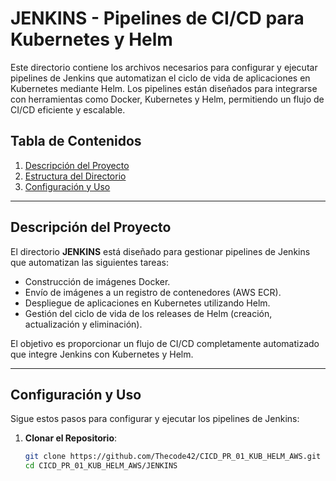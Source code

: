 # JENKINS - Pipelines de CI/CD para Kubernetes y Helm

Este directorio contiene los archivos necesarios para configurar y ejecutar pipelines de Jenkins que automatizan el ciclo de vida de aplicaciones en Kubernetes mediante Helm. Los pipelines están diseñados para integrarse con herramientas como Docker, Kubernetes y Helm, permitiendo un flujo de CI/CD eficiente y escalable.

## Tabla de Contenidos

1. [Descripción del Proyecto](#descripción-del-proyecto)
2. [Estructura del Directorio](#estructura-del-directorio)
3. [Configuración y Uso](#configuración-y-uso)

---

## Descripción del Proyecto

El directorio **JENKINS** está diseñado para gestionar pipelines de Jenkins que automatizan las siguientes tareas:

- Construcción de imágenes Docker.
- Envío de imágenes a un registro de contenedores (AWS ECR).
- Despliegue de aplicaciones en Kubernetes utilizando Helm.
- Gestión del ciclo de vida de los releases de Helm (creación, actualización y eliminación).

El objetivo es proporcionar un flujo de CI/CD completamente automatizado que integre Jenkins con Kubernetes y Helm.

---
## Configuración y Uso

Sigue estos pasos para configurar y ejecutar los pipelines de Jenkins:

1. **Clonar el Repositorio**:
   ```bash
   git clone https://github.com/Thecode42/CICD_PR_01_KUB_HELM_AWS.git
   cd CICD_PR_01_KUB_HELM_AWS/JENKINS